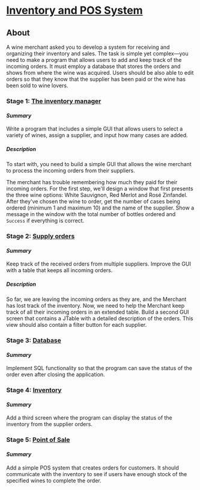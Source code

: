 # [Inventory and POS System](https://hyperskill.org/projects/211)

## About

A wine merchant asked you to develop a system for receiving and organizing their inventory and sales. The task is simple
yet complex—you need to make a program that allows users to add and keep track of the incoming orders. It must employ
a database that stores the orders and shows from where the wine was acquired. Users should be also able to edit orders
so that they know that the supplier has been paid or the wine has been sold to wine lovers.

### Stage 1: [The inventory manager](https://hyperskill.org/projects/211/stages/1057/implement)

#### _Summary_

Write a program that includes a simple GUI that allows users to select a variety of wines, assign a supplier, and 
input how many cases are added.

##### _Description_

To start with, you need to build a simple GUI that allows the wine merchant to process the incoming orders from 
their suppliers.

The merchant has trouble remembering how much they paid for their incoming orders. For the first step, we'll design 
a window that first presents the three wine options: White Sauvignon, Red Merlot and Rosé Zinfandel. After they've 
chosen the wine to order, get the number of cases being ordered (minimum 1 and maximum 10) and the name of the 
supplier. Show a message in the window with the total number of bottles ordered and `Success` if everything is correct.

### Stage 2: [Supply orders](https://hyperskill.org/projects/211/stages/1058/implement)

#### _Summary_

Keep track of the received orders from multiple suppliers. Improve the GUI with a table that keeps all incoming orders.

##### _Description_

So far, we are leaving the incoming orders as they are, and the Merchant has lost track of the inventory. Now, we 
need to help the Merchant keep track of all their incoming orders in an extended table. Build a second GUI screen 
that contains a JTable with a detailed description of the orders. This view should also contain a filter button for 
each supplier.

### Stage 3: [Database](https://hyperskill.org/projects/211/stages/1059/implement)

#### _Summary_

Implement SQL functionality so that the program can save the status of the order even after closing the application.

### Stage 4: [Inventory](https://hyperskill.org/projects/211/stages/1060/implement)

#### _Summary_

Add a third screen where the program can display the status of the inventory from the supplier orders.

### Stage 5: [Point of Sale](https://hyperskill.org/projects/211/stages/1061/implement)

#### _Summary_

Add a simple POS system that creates orders for customers. It should communicate with the inventory to see if users 
have enough stock of the specified wines to complete the order.
